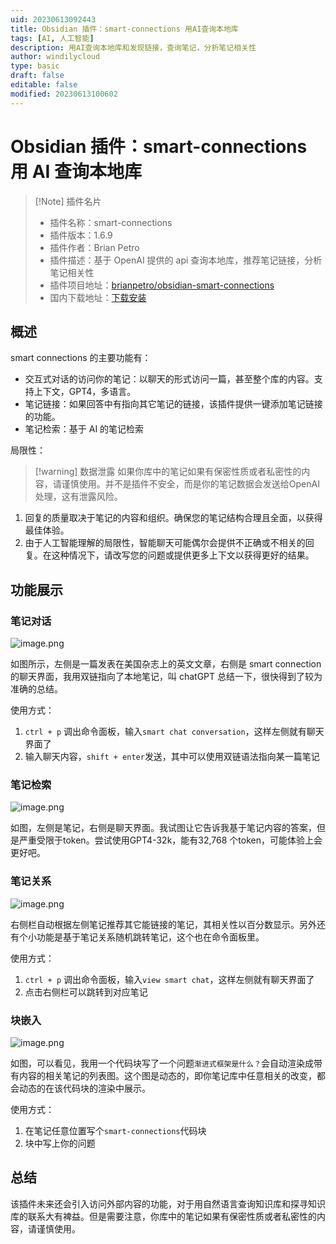```yaml
---
uid: 20230613092443
title: Obsidian 插件：smart-connections 用AI查询本地库
tags: [AI, 人工智能]
description: 用AI查询本地库和发现链接，查询笔记，分析笔记相关性
author: windilycloud
type: basic
draft: false
editable: false
modified: 20230613100602
---
```


# Obsidian 插件：smart-connections 用 AI 查询本地库

> [!Note] 插件名片
> - 插件名称：smart-connections
> - 插件版本：1.6.9
> - 插件作者：Brian Petro
> - 插件描述：基于 OpenAI 提供的 api 查询本地库，推荐笔记链接，分析笔记相关性
> - 插件项目地址：[brianpetro/obsidian-smart-connections](https://github.com/brianpetro/obsidian-smart-connections)
> - 国内下载地址：[下载安装](https://pkmer.cn/products/plugin/pluginMarket/?smart-connections)

## 概述

smart connections 的主要功能有：

- 交互式对话的访问你的笔记：以聊天的形式访问一篇，甚至整个库的内容。支持上下文，GPT4，多语言。
- 笔记链接：如果回答中有指向其它笔记的链接，该插件提供一键添加笔记链接的功能。
- 笔记检索：基于 AI 的笔记检索

局限性：

> [!warning] 数据泄露
> 如果你库中的笔记如果有保密性质或者私密性的内容，请谨慎使用。并不是插件不安全，而是你的笔记数据会发送给OpenAI处理，这有泄露风险。

1. 回复的质量取决于笔记的内容和组织。确保您的笔记结构合理且全面，以获得最佳体验。
2. 由于人工智能理解的局限性，智能聊天可能偶尔会提供不正确或不相关的回复。在这种情况下，请改写您的问题或提供更多上下文以获得更好的结果。

## 功能展示

### 笔记对话

![image.png](https://cdn.pkmer.cn/images/202306130928020.png!pkmer)

如图所示，左侧是一篇发表在美国杂志上的英文文章，右侧是 smart connection 的聊天界面，我用双链指向了本地笔记，叫 chatGPT 总结一下，很快得到了较为准确的总结。

使用方式：

1. `ctrl + p` 调出命令面板，输入`smart chat conversation`，这样左侧就有聊天界面了
2. 输入聊天内容，`shift + enter`发送，其中可以使用双链语法指向某一篇笔记

### 笔记检索

![image.png](https://cdn.pkmer.cn/images/202306131011856.png!pkmer)

如图，左侧是笔记，右侧是聊天界面。我试图让它告诉我基于笔记内容的答案，但是严重受限于token。尝试使用GPT4-32k，能有32,768 个token，可能体验上会更好吧。

### 笔记关系

![image.png](https://cdn.pkmer.cn/images/202306130952307.png!pkmer)

右侧栏自动根据左侧笔记推荐其它能链接的笔记，其相关性以百分数显示。另外还有个小功能是基于笔记关系随机跳转笔记，这个也在命令面板里。

使用方式：

1. `ctrl + p` 调出命令面板，输入`view smart chat`，这样左侧就有聊天界面了
2. 点击右侧栏可以跳转到对应笔记


### 块嵌入

![image.png](https://cdn.pkmer.cn/images/202306131114445.png!pkmer)

如图，可以看见，我用一个代码块写了一个问题`渐进式框架是什么？`会自动渲染成带有内容的相关笔记的列表图。这个图是动态的，即你笔记库中任意相关的改变，都会动态的在该代码块的渲染中展示。

使用方式：

1. 在笔记任意位置写个`smart-connections`代码块
2. 块中写上你的问题

## 总结

该插件未来还会引入访问外部内容的功能，对于用自然语言查询知识库和探寻知识库的联系大有裨益。但是需要注意，你库中的笔记如果有保密性质或者私密性的内容，请谨慎使用。